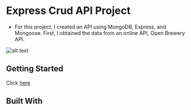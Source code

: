 # Express Crud API Project

- For this project, I created an API using MongoDB, Express, and Mongoose. First, I obtained the data from an online API, Open Brewery API.

![alt text](pics)

## Getting Started

Click [here](url)

## Built With
